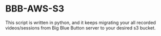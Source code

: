 # BBB-AWS-S3

This script is written in python, and it keeps migrating your all recorded videos/sessions from Big Blue Button server to your desired s3 bucket. 
